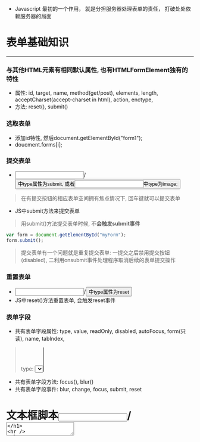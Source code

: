 * Javascript 最初的一个作用， 就是分担服务器处理表单的责任， 打破处处依赖服务器的局面

# 表单基础知识
-------------------------------------------------------------
### 与其他HTML元素有相同默认属性, 也有HTMLFormElement独有的特性
* 属性:  id, target, name, method(get/post), elements, length, acceptCharset(accept-charset in html), action, enctype, 
* 方法: reset(), submit()
### 选取表单
* 添加id特性, 然后document.getElementById("form1");
* doucment.forms[i];
### 提交表单
* <input>/<button>中type属性为submit, 或者<input>中type为image;
> 在有提交按钮的相应表单空间拥有焦点情况下, 回车键就可以提交表单
* JS中submit方法来提交表单
> 用submit()方法提交表单时候, 不**会触发submit事件**
```js
var form = document.getElementById("myForm");
form.submit();
```
> 提交表单有一个问题就是重复提交表单: 一提交之后禁用提交按钮(disabled), 二利用onsubmit事件处理程序取消后续的表单提交操作
### 重置表单
* <input>/<button>中type属性为reset
* JS中reset()方法重置表单, 会触发reset事件
### 表单字段
* 共有表单字段属性: type, value, readOnly, disabled, autoFocus, form(只读), name, tabIndex,
> type: <select>对应 select-one, <select multiple>对应 select-multiple, <button>对应submit, <button type="button">对应button, <button type="reset">对应reset, <button type="sumit">对应submit
* 共有表单字段方法: focus(), blur()
* 共有表单字段事件: blur, change, focus, submit, reset

# 文本框脚本<input type="text">/<textarea>
------------------------------------------------------------
* 单行文本框input: size, value, maxLength
```html
<input type="text" size="25" maxlength="50 value="initial value">
```
* 多行文本框texttarea, cols和rows属性
### 1. 选择文本
* 选择所有文本: JS事件是select(); 事件则是select事件
* 取得选择的文本: 可以用html扩展的属性selectionStart和selectionEnd; IE8之前就用document.selection对象
```js
function getSelectedText(textbox) {
    if ( typeof textbox.selectionStart == "number") {
        return textbox.value.substring(textbox.selectionStart, textbox,selectionEnd);
    } else if (document.selection) { // IE8
        return document.selection.createRange().text;
    }
}
```
* 选择部分文本: html5提供了setSelectionRange(); 如果要看到选择的部分文本, 要在调用setSelectionRange()方法之前后者之后需要焦点设置到文本框

### 2. 过滤输入
* 屏蔽字符: 通过正则检测到不符合输入规范, 就阻止默认事件
```js
EventUtil.addHandler(textbox, "keypress", function(event){
    var target = EventUtil.getTarget(event);
    var charCode = EventUtil.getCharCode(event);

    if( !/\d/.test(String.fromCharCode(charCode))){ //不符合输入规范
        EventUtil.preventDefault(event); // 阻止默认事件
    }
})
```
* 操作剪贴板: 剪贴板有beforecopy, copy, beforecut, cut, beforepaste, paste六个事件; 要访问剪贴板数据可以用clipboardData对象(在IE中是window属性, 在其他浏览器就是event对象属性); clipboardData对象有getData(), setData(), clearData()三个方法

### 3. 自动切换焦点, 增加易用性
```js
function tabForward(event) {
    event = EventUtil.getEvent(event);
    var target = EventUtil.getTarget(event);

    if (target.value.length == target.maxLength) { // 如果输入已经达到最后一位、
        var form = target.form;
        if (var i = 0, len = form.elements.length; i < len; i ++){ // 循坏form所有的元素
            if(form.elements[i] == target) { // 找到当前元素
                if(form.elements[i+1]){ // 如果还有下一个元素就下一个元素就聚焦
                    form.elements[i+1].focus();
                }
                return;
            }
        }

    }
}
```
### 4. HTML5约束验证的API
* 必填字段: required属性
* 其他输入类型: type="email", type="url", type="radio", type="checkbox", type="password", type="hidden", type="image", type="file"
* 数值范围: 
> 1. type="number", type="range", type="datetime", type="datetime-local", type="date", type="month", type="week"
> 2. min="1", max="100", step="5"
* 输入模式: pattern="\d+"
* 检测有效性： 表单元素或者表单用checkValidity()方法; 也可以用validity属性, 这个属性对象包含一系列属性来说明检测结果
> customError(setCustomValidity()), patternMismatch, rangeOverflow, stepMisMatch, tooLong, typeMismatch, valid, valueMissing
* 禁用验证: 表单有novalidate属性, 或者提交按钮上formnovalidate属性
```html
<form method="post" action="singup.php" novalidate></form>
<input type="submit" formnovalidate name="btnNoValidate">
```

# 选择框脚本: <select>和<option>
-----------------------------------------
* 除了所有表单字段共有属性和方法外, HTMLSelectElement(<select>)类型还有下面这些属性和方法
> 1. 属性: multiple, options, selectedIndex, size, type(select-one, select-multiple), value
> 2. 方法: add(newOption, relOption), remove(index)
* HTMLOptionElement(<option>)类型有下面属性
> 属性: index, label, selected, text, value
```js
// 推荐用属性来取值
var text = selectbox.options[0].text;
var value = selectbox.options[0].value;
//  不推荐用DOM方法来取值
var text = selectbox.options[0].firstChild.nodeValue;
var value = selectbox.options[0].getAttribute("value");
```
* 其他表单字段的change事件是需要焦点离开才触发, 而选择框select的change事件是选中了选项就会触发

#### 1. 选择选项
* 单选框: 用selectedIndex属性来取. e.g. selectbox.options[selectbox.selectedIndex];
* 多选框: 用selected属性来取, 可以取多个选择
```js
function getSelectedOptions(selectbox) {
    var result = [];
    var option = null;

    for(var i = 0, len = selectbox.options.length; i < len; i ++){
        option = selectbox.options[i];
        if (option.selected) {
            result.push(option);
        }
    }
    return result;
}
```

### 2. 添加选项
> 1. JS动态创建选项, 并将它添加到选择框中
> 2. 使用Option构造函数来创建新选项
> 3. 用选择框的add()方法
```js
// 第一种方法
var newOption = document.createElement("option");
newOption.appendChild(document.createTextNode("Option text"));
newOption.setAttribute("value", "Option value");
selectbox.appendChild(newOption);

// 第二种方法
var newOption = new Option("Option text", "Option value");
selectbox.appendChild(newOption);

// 第三种方法
var newOption = new Option("Option text", "Option value");
selectbox.add(newOption, undefined); // undefined表示加在最后面
```

### 3. 移除选项
> 1. 使用DOM的 removeChild()方法
> 2. 使用选择框的remove()方法
> 3. 将相应选项设置为null
```js
selectbox.removeChild(selectbox.options[0]);
selectbox.remove(0);
selectbox.options[0] = null;
```

### 4. 移动和重排选项
> 1. appendChild()
> 2. insertBefore()

# 富文本编辑(所见即所得)
------------------------------------------
* 方法一: 页面中嵌入了一个HTML页面的iframe, 通过设置iframe designMode属性, 就可以变成可编辑, 编辑对象就是<body>元素
* 方法二：用contenteditable（true, false, inherit）属性来修饰div

### 1. 操作富文本
> 1. document.execCommand(): document.execCommand("blod", false, null) 或者frames["richedit"].document.excecCommand("blod", false, null)
> 2. document.queryCommandEnabled("blod“)
> 3. document.queryCommandValue("fontsize")

### 2. 富文本选区: 表单元素getSelection()